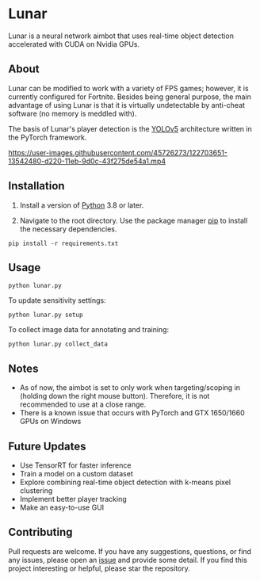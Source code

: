 # Lunar
Lunar is a neural network aimbot that uses real-time object detection accelerated with CUDA on Nvidia GPUs.

## About

Lunar can be modified to work with a variety of FPS games; however, it is currently configured for Fortnite. Besides being general purpose, the main advantage of using Lunar is that it is virtually undetectable by anti-cheat software (no memory is meddled with).

The basis of Lunar's player detection is the [YOLOv5](https://github.com/ultralytics/yolov5) architecture written in the PyTorch framework.

https://user-images.githubusercontent.com/45726273/122703651-13542480-d220-11eb-9d0c-43f275de54a1.mp4

## Installation

1. Install a version of [Python](https://www.python.org/downloads/) 3.8 or later.

2. Navigate to the root directory. Use the package manager [pip](https://pip.pypa.io/en/stable/) to install the necessary dependencies.

```
pip install -r requirements.txt
```

## Usage
```           
python lunar.py
```
To update sensitivity settings:
```           
python lunar.py setup
```
To collect image data for annotating and training:
```           
python lunar.py collect_data
```

## Notes
- As of now, the aimbot is set to only work when targeting/scoping in (holding down the right mouse button). Therefore, it is not recommended to use at a close range.
- There is a known issue that occurs with PyTorch and GTX 1650/1660 GPUs on Windows

## Future Updates
- Use TensorRT for faster inference
- Train a model on a custom dataset
- Explore combining real-time object detection with k-means pixel clustering
- Implement better player tracking
- Make an easy-to-use GUI

## Contributing
Pull requests are welcome. If you have any suggestions, questions, or find any issues, please open an [issue](https://github.com/zeyad-mansour/Lunar/issues) and provide some detail.
If you find this project interesting or helpful, please star the repository.
